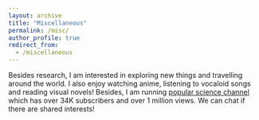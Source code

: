 ```yaml
---
layout: archive
title: "Miscellaneous"
permalink: /misc/
author_profile: true
redirect_from:
  - /miscellaneous
---
```


Besides research, I am interested in exploring new things and travelling around the world. I also enjoy watching anime, listening to vocaloid songs and reading visual novels! Besides, I am running [popular science channel](https://space.bilibili.com/346660989) which has over 34K subscribers and over 1 million views. We can chat if there are shared interests!